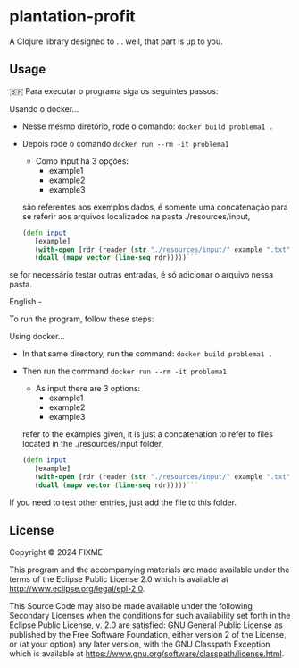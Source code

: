 # plantation-profit

A Clojure library designed to ... well, that part is up to you.

## Usage
🇧🇷
Para executar o programa siga os seguintes passos:

Usando o docker...
 * Nesse mesmo diretório, rode o comando: `docker build problema1 .`
 * Depois rode o comando `docker run --rm -it problema1`
   * Como input há 3 opções: 
      - example1
      - example2
      - example3 
 
   são referentes aos exemplos dados, é somente uma concatenação para se referir
      aos arquivos localizados na pasta ./resources/input,
     ```clojure 
     (defn input
        [example]
        (with-open [rdr (reader (str "./resources/input/" example ".txt"))]
        (doall (mapv vector (line-seq rdr)))))```
   
  se for necessário testar outras entradas, é só adicionar o arquivo nessa pasta.

English -

To run the program, follow these steps:

Using docker...
* In that same directory, run the command: `docker build problema1 .`
* Then run the command `docker run --rm -it problema1`
    * As input there are 3 options:
        - example1
        - example2
        - example3

  refer to the examples given, it is just a concatenation to refer
  to files located in the ./resources/input folder,
    ```clojure 
    (defn input
       [example]
       (with-open [rdr (reader (str "./resources/input/" example ".txt"))]
       (doall (mapv vector (line-seq rdr)))))```

If you need to test other entries, just add the file to this folder.

## License

Copyright © 2024 FIXME

This program and the accompanying materials are made available under the
terms of the Eclipse Public License 2.0 which is available at
http://www.eclipse.org/legal/epl-2.0.

This Source Code may also be made available under the following Secondary
Licenses when the conditions for such availability set forth in the Eclipse
Public License, v. 2.0 are satisfied: GNU General Public License as published by
the Free Software Foundation, either version 2 of the License, or (at your
option) any later version, with the GNU Classpath Exception which is available
at https://www.gnu.org/software/classpath/license.html.
